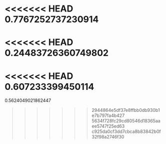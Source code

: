 <<<<<<< HEAD
0.7767252737230914
=======
<<<<<<< HEAD
0.24483726360749802
=======
<<<<<<< HEAD
0.607233399450114
=======
0.5624049021862447
>>>>>>> 2944864e5df37e8ffbb0db930b1e7b797fa4b427
>>>>>>> 5634f728fc29cd80546d18365aaee5747f25ed63
>>>>>>> c925da0cf3dd7cbca8b83842b0f32f98a2746f30

